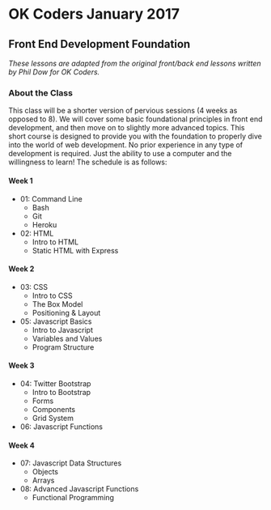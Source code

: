 # OK Coders January 2017
## Front End Development Foundation

*These lessons are adapted from the original front/back end lessons written by Phil Dow for OK Coders.*


### About the Class
This class will be a shorter version of pervious sessions (4 weeks as opposed to 8). We will cover some basic foundational principles in front end development, and then move on to slightly more advanced topics. This short course is designed to provide you with the foundation to properly dive into the world of web development. No prior experience in any type of development is required. Just the ability to use a computer and the willingness to learn! The schedule is as follows: 

#### Week 1
- 01: Command Line
	- Bash
	- Git
	- Heroku
- 02: HTML
	- Intro to HTML
	- Static HTML with Express

#### Week 2
- 03: CSS
	- Intro to CSS
	- The Box Model
	- Positioning & Layout
- 05: Javascript Basics
	- Intro to Javascript
	- Variables and Values
	- Program Structure

#### Week 3
- 04: Twitter Bootstrap
	- Intro to Bootstrap
	- Forms
	- Components
	- Grid System
- 06: Javascript Functions

#### Week 4
- 07: Javascript Data Structures
	- Objects
	- Arrays
- 08: Advanced Javascript Functions
	- Functional Programming

